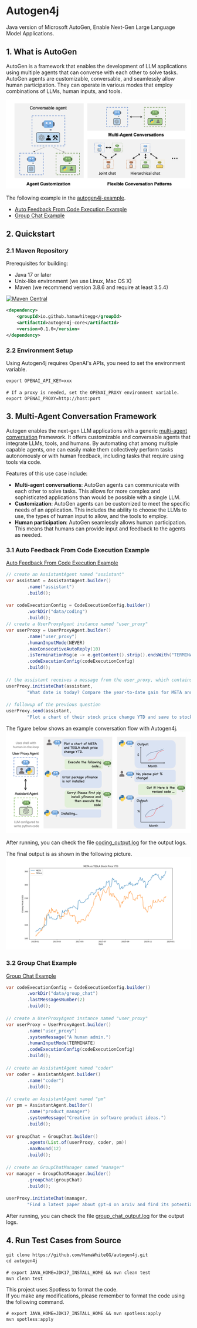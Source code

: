 # Autogen4j
Java version of Microsoft AutoGen, Enable Next-Gen Large Language Model Applications.


## 1. What is AutoGen

AutoGen is a framework that enables the development of LLM applications using multiple agents that can converse with each other to solve tasks. AutoGen agents are customizable, conversable, and seamlessly allow human participation. They can operate in various modes that employ combinations of LLMs, human inputs, and tools.

![AutoGen Overview](https://github.com/HamaWhiteGG/autogen4j/blob/dev/data/images/autogen_agentchat.png)

The following example in the [autogen4j-example](autogen4j-example/src/main/java/com/hw/autogen4j/example).

- [Auto Feedback From Code Execution Example](autogen4j-example/src/main/java/com/hw/autogen4j/example/AutoFeedbackFromCodeExecutionExample.java)
- [Group Chat Example](autogen4j-example/src/main/java/com/hw/autogen4j/example/GroupChatExample.java)

## 2. Quickstart

### 2.1 Maven Repository
Prerequisites for building:
* Java 17 or later
* Unix-like environment (we use Linux, Mac OS X)
* Maven (we recommend version 3.8.6 and require at least 3.5.4)

[![Maven Central](https://img.shields.io/maven-central/v/io.github.hamawhitegg/autogen4j-core)](https://maven-badges.herokuapp.com/maven-central/io.github.hamawhitegg/autogen4j-core)
```xml
<dependency>
    <groupId>io.github.hamawhitegg</groupId>
    <artifactId>autogen4j-core</artifactId>
    <version>0.1.0</version>
</dependency>
```

### 2.2 Environment Setup
Using Autogen4j requires OpenAI's APIs, you need to set the environment variable.
```shell
export OPENAI_API_KEY=xxx

# If a proxy is needed, set the OPENAI_PROXY environment variable.
export OPENAI_PROXY=http://host:port
```

## 3. Multi-Agent Conversation Framework

Autogen enables the next-gen LLM applications with a generic [multi-agent conversation](https://microsoft.github.io/autogen/docs/Use-Cases/agent_chat) framework. It offers customizable and conversable agents that integrate LLMs, tools, and humans.
By automating chat among multiple capable agents, one can easily make them collectively perform tasks autonomously or with human feedback, including tasks that require using tools via code.

Features of this use case include:

- **Multi-agent conversations**: AutoGen agents can communicate with each other to solve tasks. This allows for more complex and sophisticated applications than would be possible with a single LLM.
- **Customization**: AutoGen agents can be customized to meet the specific needs of an application. This includes the ability to choose the LLMs to use, the types of human input to allow, and the tools to employ.
- **Human participation**: AutoGen seamlessly allows human participation. This means that humans can provide input and feedback to the agents as needed.

### 3.1 Auto Feedback From Code Execution Example
[Auto Feedback From Code Execution Example](autogen4j-example/src/main/java/com/hw/autogen4j/example/AutoFeedbackFromCodeExecutionExample.java)

```java
// create an AssistantAgent named "assistant"
var assistant = AssistantAgent.builder()
        .name("assistant")
        .build();

var codeExecutionConfig = CodeExecutionConfig.builder()
        .workDir("data/coding")
        .build();
// create a UserProxyAgent instance named "user_proxy"
var userProxy = UserProxyAgent.builder()
        .name("user_proxy")
        .humanInputMode(NEVER)
        .maxConsecutiveAutoReply(10)
        .isTerminationMsg(e -> e.getContent().strip().endsWith("TERMINATE"))
        .codeExecutionConfig(codeExecutionConfig)
        .build();

// the assistant receives a message from the user_proxy, which contains the task description
userProxy.initiateChat(assistant,
        "What date is today? Compare the year-to-date gain for META and TESLA.");

// followup of the previous question
userProxy.send(assistant,
        "Plot a chart of their stock price change YTD and save to stock_price_ytd.png.");
```

The figure below shows an example conversation flow with Autogen4j.
![Agent Chat Example](https://github.com/HamaWhiteGG/autogen4j/blob/dev/data/images/chat_example.png)

After running, you can check the file [coding_output.log](data/coding/coding_output.log) for the output logs.

The final output is as shown in the following picture.
![stock_price_ytd](https://github.com/HamaWhiteGG/autogen4j/blob/dev/data/coding/stock_price_ytd.png)


### 3.2 Group Chat Example
[Group Chat Example](autogen4j-example/src/main/java/com/hw/autogen4j/example/GroupChatExample.java)

```java
var codeExecutionConfig = CodeExecutionConfig.builder()
        .workDir("data/group_chat")
        .lastMessagesNumber(2)
        .build();

// create a UserProxyAgent instance named "user_proxy"
var userProxy = UserProxyAgent.builder()
        .name("user_proxy")
        .systemMessage("A human admin.")
        .humanInputMode(TERMINATE)
        .codeExecutionConfig(codeExecutionConfig)
        .build();

// create an AssistantAgent named "coder"
var coder = AssistantAgent.builder()
        .name("coder")
        .build();

// create an AssistantAgent named "pm"
var pm = AssistantAgent.builder()
        .name("product_manager")
        .systemMessage("Creative in software product ideas.")
        .build();

var groupChat = GroupChat.builder()
        .agents(List.of(userProxy, coder, pm))
        .maxRound(12)
        .build();

// create an GroupChatManager named "manager"
var manager = GroupChatManager.builder()
        .groupChat(groupChat)
        .build();

userProxy.initiateChat(manager,
        "Find a latest paper about gpt-4 on arxiv and find its potential applications in software.");
```

After running, you can check the file [group_chat_output.log](data/group_chat/group_chat_output.log) for the output logs.


## 4. Run Test Cases from Source

```shell
git clone https://github.com/HamaWhiteGG/autogen4j.git
cd autogen4j

# export JAVA_HOME=JDK17_INSTALL_HOME && mvn clean test
mvn clean test
```

This project uses Spotless to format the code.   
If you make any modifications, please remember to format the code using the following command.

```shell
# export JAVA_HOME=JDK17_INSTALL_HOME && mvn spotless:apply
mvn spotless:apply
```